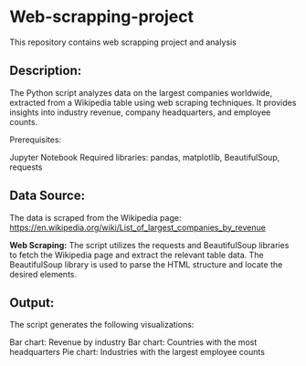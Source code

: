 # Web-scrapping-project
This repository contains web scrapping project and analysis 

## Description:
The Python script analyzes data on the largest companies worldwide, extracted from a Wikipedia table using web scraping techniques. It provides insights into industry revenue, company headquarters, and employee counts.

Prerequisites:

Jupyter Notebook
Required libraries:
pandas,
matplotlib,
BeautifulSoup,
requests

## Data Source:
The data is scraped from the Wikipedia page: https://en.wikipedia.org/wiki/List_of_largest_companies_by_revenue   

**Web Scraping:**
The script utilizes the requests and BeautifulSoup libraries to fetch the Wikipedia page and extract the relevant table data. The BeautifulSoup library is used to parse the HTML structure and locate the desired elements.

## Output:
The script generates the following visualizations:

Bar chart: Revenue by industry
Bar chart: Countries with the most headquarters
Pie chart: Industries with the largest employee counts
